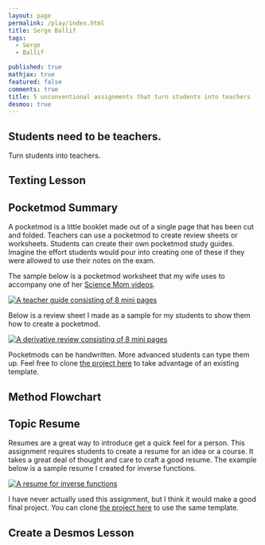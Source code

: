 ```yaml
---
layout: page
permalink: /play/index.html
title: Serge Ballif
tags: 
  - Serge
  - Ballif

published: true
mathjax: true
featured: false
comments: true
title: 5 unconventional assignments that turn students into teachers
desmos: true
---
```


## Students need to be teachers.

Turn students into teachers.

## Texting Lesson

## Pocketmod Summary
A pocketmod is a little booklet made out of a single page that has been cut and folded. Teachers can use a pocketmod to create review sheets or worksheets. Students can create their own pocketmod study guides. Imagine the effort students would pour into creating one of these if they were allowed to use their notes on the exam.

The sample below is a pocketmod worksheet that my wife uses to accompany one of her [Science Mom videos](https://www.youtube.com/watch?v=IsvHQon2IqQ "Science Mom's Guide to Water Part 1"). 

<a href="https://sergeballif.github.io/images/science-mom-guidepocketmod.pdf" target="_blank">
<img src="https://sergeballif.github.io/images/science-mom-guidepocketmod.png" alt="A teacher guide consisting of 8 mini pages" style="max-width:100%;">
</a>

Below is a review sheet I made as a sample for my students to show them how to create a pocketmod.

<a href="https://sergeballif.github.io/images/derivatives-pocketmod.pdf" target="_blank">
<img src="https://sergeballif.github.io/images/derivatives-pocketmod.png" alt="A derivative review consisting of 8 mini pages" style="max-width:100%;">
</a>  

Pocketmods can be handwritten. More advanced students can type them up. Feel free to clone [the project here](https://www.overleaf.com/read/mnjkcbfvfjdp) to take advantage of an existing template.

## Method Flowchart

## Topic Resume
Resumes are a great way to introduce get a quick feel for a person. This assignment requires students to create a resume for an idea or a course. It takes a great deal of thought and care to craft a good resume. The example below is a sample resume I created for inverse functions.

<a href="https://sergeballif.github.io/images/resume-assignment.pdf" target="_blank">
<img src="https://sergeballif.github.io/images/resume-assignment.png" alt="A resume for inverse functions" style="max-width:100%;">
</a>  

I have never actually used this assignment, but I think it would make a good final project. You can clone [the project here](https://www.overleaf.com/read/tjdyzhdtjxws) to use the same template.

## Create a Desmos Lesson







